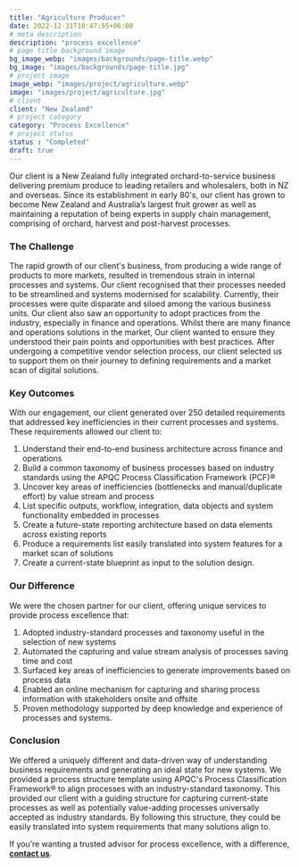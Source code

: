 ```yaml
---
title: "Agriculture Producer"
date: 2022-12-31T10:47:55+06:00
# meta description
description: "process excellence"
# page title background image
bg_image_webp: "images/backgrounds/page-title.webp"
bg_image: "images/backgrounds/page-title.jpg"
# project image
image_webp: "images/project/agriculture.webp"
image: "images/project/agriculture.jpg"
# client
client: "New Zealand"
# project category
category: "Process Excellence"
# project status
status : "Completed"
draft: true
---
```


Our client is a New Zealand fully integrated orchard-to-service business delivering premium produce to leading retailers and wholesalers, both in NZ and overseas. Since its establishment in early 80's, our client has grown to become New Zealand and Australia’s largest fruit grower as well as maintaining a reputation of being experts in supply chain management, comprising of orchard, harvest and post-harvest processes. 

### The Challenge
The rapid growth of our client's business, from producing a wide range of products to more markets, resulted in tremendous strain in internal processes and systems. Our client recognised that their processes needed to be streamlined and systems modernised for scalability. Currently, their processes were quite disparate and siloed among the various business units. Our client also saw an opportunity to adopt practices from the industry, especially in finance and operations. Whilst there are many finance and operations solutions in the market, Our client wanted to ensure they understood their pain points and opportunities with best practices. After undergoing a competitive vendor selection process, our client selected us to support them on their journey to defining requirements and a market scan of digital solutions.

### Key Outcomes
With our engagement, our client generated over 250 detailed requirements that addressed key inefficiencies in their current processes and systems. These requirements allowed our client to:
1. Understand their end-to-end business architecture across finance and operations
2. Build a common taxonomy of business processes based on industry standards using the APQC Process Classification Framework (PCF)®
3. Uncover key areas of inefficiencies (bottlenecks and manual/duplicate effort) by value stream and process
4. List specific outputs, workflow, integration, data objects and system functionality embedded in processes
5. Create a future-state reporting architecture based on data elements across existing reports
6. Produce a requirements list easily translated into system features for a market scan of solutions
7. Create a current-state blueprint as input to the solution design.

### Our Difference
We were the chosen partner for our client, offering unique services to provide process excellence that:
1. Adopted industry-standard processes and taxonomy useful in the selection of new systems
2. Automated the capturing and value stream analysis of processes saving time and cost
3. Surfaced key areas of inefficiencies to generate improvements based on process data
4. Enabled an online mechanism for capturing and sharing process information with stakeholders onsite and offsite
5. Proven methodology supported by deep knowledge and experience of processes and systems.

### Conclusion
We offered a uniquely different and data-driven way of understanding business requirements and generating an ideal state for new systems. We provided a process structure template using APQC's Process Classification Framework® to align processes with an industry-standard taxonomy. This provided our client with a guiding structure for capturing current-state processes as well as potentially value-adding processes universally accepted as industry standards. By following this structure, they could be easily translated into system requirements that many solutions align to.

If you’re wanting a trusted advisor for process excellence, with a difference, [**contact us**](https://zenconsulting.co.nz/contact/).